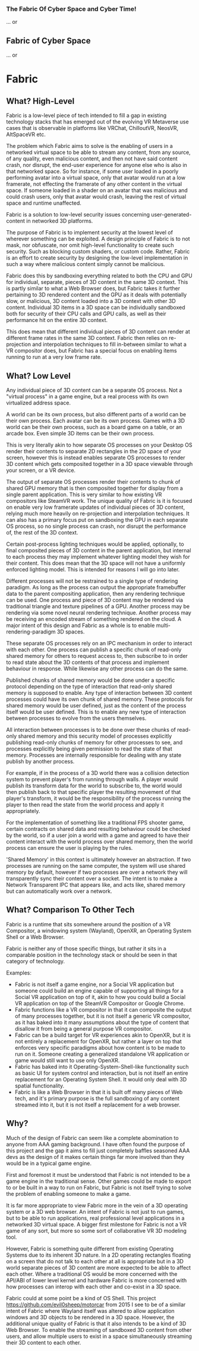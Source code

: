 ### The Fabric Of Cyber Space and Cyber Time!
... or
## Fabric of Cyber Space
... or
# Fabric

## What? High-Level

Fabric is a low-level piece of tech intended to fill a gap in existing technology stacks that has emerged out of the evolving VR Metaverse use cases that is observable in platforms like VRChat, ChilloutVR, NeosVR, AltSpaceVR etc.

The problem which Fabric aims to solve is the enabling of users in a networked virtual space to be able to stream any content, from any source, of any quality, even malicious content, and then not have said content crash, nor disrupt, the end-user experience for anyone else who is also in that networked space. So for instance, if some user loaded in a poorly performing avatar into a virtual space, only that avatar would run at a low framerate, not effecting the framerate of any other content in the virtual space. If someone loaded in a shader on an avatar that was malicious and could crash users, only that avatar would crash, leaving the rest of virtual space and runtime unaffected.

Fabric is a solution to low-level security issues concerning user-generated-content in networked 3D platforms.

The purpose of Fabric is to implement security at the lowest level of wherever something can be exploited. A design principle of Fabric is to not mask, nor obfuscate, nor omit high-level functionality to create such security. Such as blocking custom shaders, or custom code. Rather, Fabric is an effort to create security by designing the low-level implementation in such a way where malicious content simply cannot be malicious.

Fabric does this by sandboxing everything related to both the CPU and GPU for individual, separate, pieces of 3D content in the same 3D context. This is partly similar to what a Web Browser does, but Fabric takes it further pertaining to 3D rendered content and the GPU as it deals with potentially slow, or malicious, 3D content loaded into a 3D context with other 3D content. Individual 3D items in a 3D space can be individually sandboxed both for security of their CPU calls and GPU calls, as well as their performance hit on the entire 3D context.

This does mean that different individual pieces of 3D content can render at different frame rates in the same 3D context. Fabric then relies on re-projection and interpolation techniques to fill in-between similar to what a VR compositor does, but Fabric has a special focus on enabling items running to run at a very low frame rate.

## What? Low Level

Any individual piece of 3D content can be a separate OS process. Not a "virtual process" in a game engine, but a real process with its own virtualized address space. 

A world can be its own process, but also different parts of a world can be their own process. Each avatar can be its own process. Games with a 3D world can be their own process, such as a board game on a table, or an arcade box. Even simple 3D items can be their own process.

This is very literally akin to how separate OS processes on your Desktop OS render their contents to separate 2D rectangles in the 2D space of your screen, however this is instead enables separate OS processes to render 3D content which gets composited together in a 3D space viewable through your screen, or a VR device.

The output of separate OS processes render their contents to chunk of shared GPU memory that is then composited together for display from a single parent application. This is very similar to how existing VR compositors like SteamVR work. The unique quality of Fabric is it is focused on enable very low framerate updates of individual pieces of 3D content, relying much more heavily on re-projection and interpolation techniques. It can also has a primary focus put on sandboxing the GPU in each separate OS process, so no single process can crash, nor disrupt the performance of, the rest of the 3D context.

Certain post-process lighting techniques would be applied, optionally, to final composited pieces of 3D content in the parent application, but internal to each process they may implement whatever lighting model they wish for their content. This does mean that the 3D space will not have a uniformly enforced lighting model. This is intended for reasons I will go into later.

Different processes will not be restrained to a single type of rendering paradigm. As long as the process can output the appropriate framebuffer data to the parent compositing application, then any rendering technique can be used. One process and piece of 3D content may be rendered via traditional triangle and texture pipelines of a GPU. Another process may be rendering via some novel neural rendering technique. Another process may be receiving an encoded stream of something rendered on the cloud. A major intent of this design and Fabric as a whole is to enable multi-rendering-paradigm 3D spaces.

These separate OS processes rely on an IPC mechanism in order to interact with each other. One process can publish a specific chunk of read-only shared memory for others to request access to, then subscribe to in order to read state about the 3D contents of that process and implement behaviour in response. While likewise any other process can do the same. 

Published chunks of shared memory would be done under a specific protocol depending on the type of interaction that read-only shared memory is supposed to enable. Any type of interaction between 3D content processes could have its own chunk of shared memory. These protocols for shared memory would be user defined, just as the content of the process itself would be user defined. This is to enable any new type of interaction between processes to evolve from the users themselves. 

All interaction between processes is to be done over these chunks of read-only shared memory and this security model of processes explicitly publishing read-only chunks of memory for other processes to see, and processes explicitly being given permission to read the state of that memory. Processes are internally responsible for dealing with any state publish by another process. 

For example, if in the process of a 3D world there was a collision detection system to prevent player's from running through walls. A player would publish its transform data for the world to subscribe to, the world would then publish back to that specific player the resulting movement of that player's transform, it would be the responsibility of the process running the player to then read the state from the world process and apply it appropriately. 

For the implementation of something like a traditional FPS shooter game, certain contracts on shared data and resulting behaviour could be checked by the world, so if a user join a world with a game and agreed to have their content interact with the world process over shared memory, then the world process can ensure the user is playing by the rules.

'Shared Memory' in this context is ultimately however an abstraction. If two processes are running on the same computer, the system will use shared memory by default, however if two processes are over a network they will transparently sync their content over a socket. The intent is to make a Network Transparent IPC that appears like, and acts like, shared memory but can automatically work over a network.

## What? Comparison To Other Tech

Fabric is a runtime that sits somewhere around the position of a VR Compositor, a windowing system (Wayland), OpenXR, an Operating System Shell or a Web Browser.

Fabric is neither any of those specific things, but rather it sits in a comparable position in the technology stack or should be seen in that category of technology.

Examples:
- Fabric is not itself a game engine, nor a Social VR application but someone could build an engine capable of supporting all things for a Social VR application on top of it, akin to how you could build a Social VR application on top of the SteamVR Compositor or Google Chrome.
- Fabric functions like a VR compositor in that it can composite the output of many processes together, but it is not itself a generic VR compositor, as it has baked into it many assumptions about the type of content that disallow it from being a general purpose VR compositor.
- Fabric can be a build target for VR experiences akin to OpenXR, but it is not entirely a replacement for OpenXR, but rather a layer on top that enforces very specific paradigms about how content is to be made to run on it. Someone creating a generalized standalone VR application or game would still want to use only OpenXR.
- Fabric has baked into it Operating-System-Shell-like functionality such as basic UI for system control and interaction, but is not itself an entire replacement for an Operating System Shell. It would only deal with 3D spatial functionality.
- Fabric is like a Web Browser in that it is built off many pieces of Web tech, and it's primary purpose is the full sandboxing of any content streamed into it, but it is not itself a replacement for a web browser.

## Why?

Much of the design of Fabric can seem like a complete abomination to anyone from AAA gaming background. I have often found the purpose of this project and the gap it aims to fill just completely baffles seasoned AAA devs as the design of it makes certain things far more involved than they would be in a typical game engine.

First and foremost it must be understood that Fabric is not intended to be a game engine in the traditional sense. Other games could be made to export to or be built in a way to run on Fabric, but Fabric is not itself trying to solve the problem of enabling someone to make a game.

It is far more appropriate to view Fabric more in the vein of a 3D operating system or a 3D web browser. An intent of Fabric is not just to run games, but to be able to run applications, real professional level applications in a networked 3D virtual space. A bigger first milestone for Fabric is not a VR game of any sort, but more so some sort of collaborative VR 3D modeling tool.

However, Fabric is something quite different from existing Operating Systems due to its inherent 3D nature. In a 2D operating rectangles floating on a screen that do not talk to each other at all is appropriate but in a 3D world separate pieces of 3D content are more expected to be able to affect each other. Where a traditional OS would be more concerned with the API/ABI of lower level kernel and hardware Fabric is more concerned with how processes can interop with each other and co-exist in a 3D space.

Fabric could at some point be a kind of OS Shell. This project https://github.com/evil0sheep/motorcar from 2015 I see to be of a similar intent of Fabric where Wayland itself was altered to allow application windows and 3D objects to be rendered in a 3D space. However, the additional unique quality of Fabric is that it also intends to be a kind of 3D Web Browser. To enable the streaming of sandboxed 3D content from other users, and allow multiple users to exist in a space simultaneously streaming their 3D content to each other.